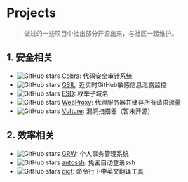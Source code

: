 # Projects
> 做过的一些项目中抽出部分开源出来，与社区一起维护。

## 1. 安全相关

- ![GitHub stars](https://img.shields.io/github/stars/WhaleShark-Team/cobra.svg?style=social&logo=github&label=star) [Cobra](https://github.com/WhaleShark-Team/cobra): 代码安全审计系统
- ![GitHub stars](https://img.shields.io/github/stars/FeeiCN/GSIL.svg?style=social&logo=github&label=star) [GSIL](https://github.com/FeeiCN/GSIL): 近实时GitHub敏感信息泄露监控
- ![GitHub stars](https://img.shields.io/github/stars/FeeiCN/ESD.svg?style=social&logo=github&label=star) [ESD](https://github.com/FeeiCN/ESD): 枚举子域名
- ![GitHub stars](https://img.shields.io/github/stars/FeeiCN/WebProxy.svg?style=social&logo=github&label=star) [WebProxy](https://github.com/FeeiCN/WebProxy): 代理服务器并储存所有请求流量
- ![GitHub stars](https://img.shields.io/github/stars/FeeiCN/vulture.svg?style=social&logo=github&label=star) [Vulture](https://github.com/FeeiCN/vulture): 漏洞扫描器（暂未开源）


## 2. 效率相关

- ![GitHub stars](https://img.shields.io/github/stars/FeeiCN/grw.svg?style=social&logo=github&label=star) [GRW](https://github.com/FeeiCN/grw): 个人事务管理系统
- ![GitHub stars](https://img.shields.io/github/stars/FeeiCN/autossh.svg?style=social&logo=github&label=star) [autossh](https://github.com/FeeiCN/autossh): 免密自动登录ssh
- ![GitHub stars](https://img.shields.io/github/stars/FeeiCN/dict.svg?style=social&logo=github&label=star) [dict](https://github.com/FeeiCN/dict): 命令行下中英文翻译工具
